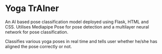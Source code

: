 # Yoga TrAIner

An AI based pose classification model deployed using Flask, HTML and CSS. Utilises Mediapipe Pose for pose detection and a multilayer neural network for pose classification.

Classifies various yoga poses in real time and tells user whether he/she has aligned the pose correctly or not.
